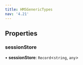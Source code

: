 ```yaml
---
title: HMSGenericTypes
nav: '4.21'
---
```


## Properties

### sessionStore

• **sessionStore**: `Record`<`string`, `any`\>
